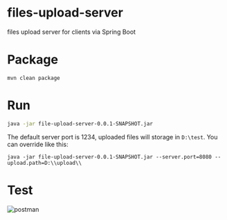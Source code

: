 # files-upload-server
files upload server for clients via Spring Boot

# Package
```
mvn clean package
```

# Run

```bash
java -jar file-upload-server-0.0.1-SNAPSHOT.jar
```

The default server port is 1234, uploaded files will storage in `D:\test`. 
You can override like this: 
```
java -jar file-upload-server-0.0.1-SNAPSHOT.jar --server.port=8080 --upload.path=D:\\upload\\
```

# Test


![postman](http://wx3.sinaimg.cn/large/685ea4faly1fozmqb7lbwj20mx0ckt9h.jpg)